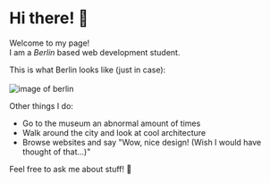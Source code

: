 # Hi there! :wave:

Welcome to my page!
<br>
I am a _Berlin_ based web development student.

This is what Berlin looks like (just in case):
<br><br>
![image of berlin](https://encrypted-tbn0.gstatic.com/images?q=tbn:ANd9GcQJG_F9VQSnm3M2MVMxyJSW3BfcyzXfmgmNi58uL15Q8A&s)

Other things I do:
- Go to the museum an abnormal amount of times
- Walk around the city and look at cool architecture
- Browse websites and say "Wow, nice design! (Wish I would have thought of that...)"

Feel free to ask me about stuff! 🚀
